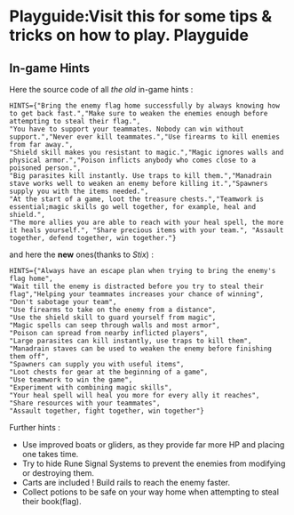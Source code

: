 Playguide:Visit this for some tips & tricks on how to play.
Playguide
=========

In-game Hints
-------------
Here the source code of all *the old* in-game hints : 

    HINTS={"Bring the enemy flag home successfully by always knowing how to get back fast.","Make sure to weaken the enemies enough before attempting to steal their flag.",
    "You have to support your teammates. Nobody can win without support.","Never ever kill teammates.","Use firearms to kill enemies from far away.",
    "Shield skill makes you resistant to magic.","Magic ignores walls and physical armor.","Poison inflicts anybody who comes close to a poisoned person.",
    "Big parasites kill instantly. Use traps to kill them.","Manadrain stave works well to weaken an enemy before killing it.","Spawners supply you with the items needed.",
    "At the start of a game, loot the treasure chests.","Teamwork is essential;magic skills go well together, for example, heal and shield.",
    "The more allies you are able to reach with your heal spell, the more it heals yourself.", "Share precious items with your team.", "Assault together, defend together, win together."}

and here the **new** ones(thanks to *Stix*) : 

    HINTS={"Always have an escape plan when trying to bring the enemy's flag home",
    "Wait till the enemy is distracted before you try to steal their flag","Helping your teammates increases your chance of winning",
    "Don't sabotage your team",
    "Use firearms to take on the enemy from a distance",
    "Use the shield skill to guard yourself from magic",
    "Magic spells can seep through walls and most armor",
    "Poison can spread from nearby inflicted players",
    "Large parasites can kill instantly, use traps to kill them",
    "Manadrain staves can be used to weaken the enemy before finishing them off",
    "Spawners can supply you with useful items",
    "Loot chests for gear at the beginning of a game",
    "Use teamwork to win the game",
    "Experiment with combining magic skills",
    "Your heal spell will heal you more for every ally it reaches",
    "Share resources with your teammates",
    "Assault together, fight together, win together"}

Further hints : 

* Use improved boats or gliders, as they provide far more HP and placing one takes time.
* Try to hide Rune Signal Systems to prevent the enemies from modifying or destroying them.
* Carts are included ! Build rails to reach the enemy faster.
* Collect potions to be safe on your way home when attempting to steal their book(flag).
